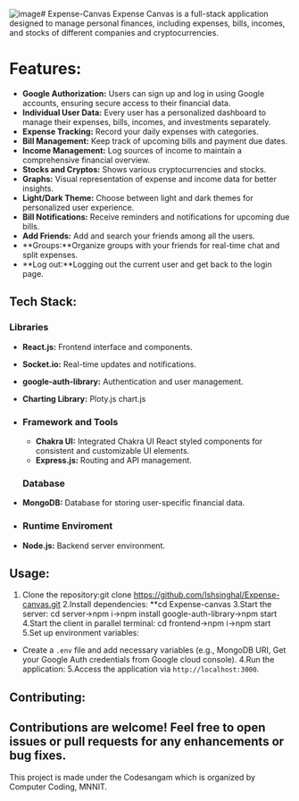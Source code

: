 ![image](https://github.com/Ishsinghal/Expense-canvas/assets/125037000/9aeca793-4543-412b-bc4f-6873f5539d3b)﻿# Expense-Canvas
Expense Canvas is a full-stack application designed to manage personal finances, including expenses, bills, incomes, and stocks of different companies and cryptocurrencies.
# Features:

- **Google Authorization:** Users can sign up and log in using Google accounts, ensuring secure access to their financial data.
- **Individual User Data:** Every user has a personalized dashboard to manage their expenses, bills, incomes, and investments separately.
- **Expense Tracking:** Record your daily expenses with categories.
- **Bill Management:** Keep track of upcoming bills and payment due dates.
- **Income Management:** Log sources of income to maintain a comprehensive financial overview.
- **Stocks and Cryptos:** Shows various cryptocurrencies and stocks.
- **Graphs:** Visual representation of expense and income data for better insights.
- **Light/Dark Theme:** Choose between light and dark themes for personalized user experience.
- **Bill Notifications:** Receive reminders and notifications for upcoming due bills.
- **Add Friends:** Add and search your friends among all the users.
- **Groups:**Organize groups with your friends for real-time chat and split expenses.
- **Log out:**Logging out the current user and get back to the login page.

## Tech Stack:
### Libraries
- **React.js:** Frontend interface and components.
- **Socket.io:** Real-time updates and notifications.
- **google-auth-library:** Authentication and user management.
- **Charting Library:** Ploty.js chart.js
- ### Framework and Tools
  - **Chakra UI:** Integrated Chakra UI React styled components for consistent and customizable UI elements.
  - **Express.js:** Routing and API management.
    
  ### Database
- **MongoDB:** Database for storing user-specific financial data.
- ### Runtime Enviroment
- **Node.js:** Backend server environment.
## Usage:

1. Clone the repository:git clone https://github.com/Ishsinghal/Expense-canvas.git
2.Install dependencies:
**cd   Expense-canvas
3.Start the server: cd server->npm i->npm install google-auth-library->npm start
4.Start the client in parallel terminal: cd frontend->npm i->npm start
5.Set up environment variables:
- Create a `.env` file and add necessary variables (e.g., MongoDB URI, Get your Google Auth credentials from Google cloud console).
4.Run the application:
5.Access the application via `http://localhost:3000`.

## Contributing:

Contributions are welcome! Feel free to open issues or pull requests for any enhancements or bug fixes.
- 
This project is made under the Codesangam which is organized by Computer Coding, MNNIT.


